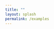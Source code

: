 ```yaml
---
title: ""
layout: splash
permalink: /examples
---
```


<!-- examples of (simple) JaCaMo applications -->

<!-- challenging example to use some JaCaMo feature, JaCaMo dimensions, JaCaMo by example) -->
